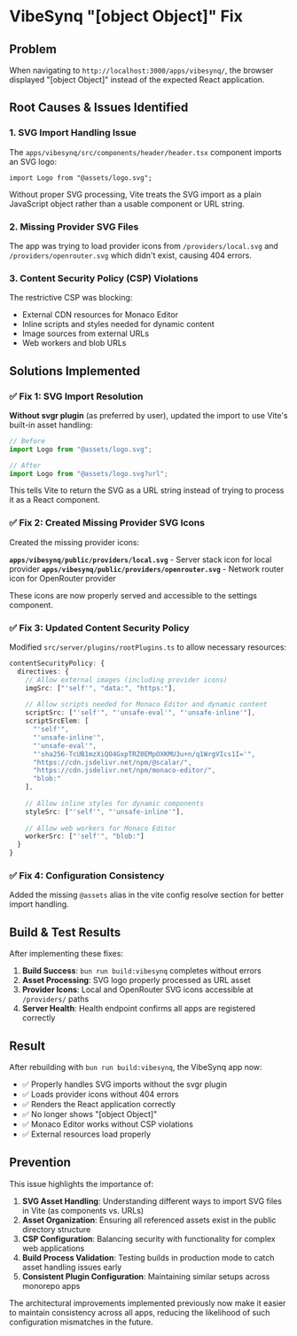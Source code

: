 # VibeSynq "[object Object]" Fix

## Problem
When navigating to `http://localhost:3000/apps/vibesynq/`, the browser displayed "[object Object]" instead of the expected React application.

## Root Causes & Issues Identified

### 1. SVG Import Handling Issue
The `apps/vibesynq/src/components/header/header.tsx` component imports an SVG logo:
```tsx
import Logo from "@assets/logo.svg";
```

Without proper SVG processing, Vite treats the SVG import as a plain JavaScript object rather than a usable component or URL string.

### 2. Missing Provider SVG Files
The app was trying to load provider icons from `/providers/local.svg` and `/providers/openrouter.svg` which didn't exist, causing 404 errors.

### 3. Content Security Policy (CSP) Violations
The restrictive CSP was blocking:
- External CDN resources for Monaco Editor
- Inline scripts and styles needed for dynamic content
- Image sources from external URLs
- Web workers and blob URLs

## Solutions Implemented

### ✅ Fix 1: SVG Import Resolution
**Without svgr plugin** (as preferred by user), updated the import to use Vite's built-in asset handling:

```typescript
// Before
import Logo from "@assets/logo.svg";

// After  
import Logo from "@assets/logo.svg?url";
```

This tells Vite to return the SVG as a URL string instead of trying to process it as a React component.

### ✅ Fix 2: Created Missing Provider SVG Icons
Created the missing provider icons:

**`apps/vibesynq/public/providers/local.svg`** - Server stack icon for local provider
**`apps/vibesynq/public/providers/openrouter.svg`** - Network router icon for OpenRouter provider

These icons are now properly served and accessible to the settings component.

### ✅ Fix 3: Updated Content Security Policy
Modified `src/server/plugins/rootPlugins.ts` to allow necessary resources:

```typescript
contentSecurityPolicy: {
  directives: {
    // Allow external images (including provider icons)
    imgSrc: ["'self'", "data:", "https:"],
    
    // Allow scripts needed for Monaco Editor and dynamic content
    scriptSrc: ["'self'", "'unsafe-eval'", "'unsafe-inline'"],
    scriptSrcElem: [
      "'self'",
      "'unsafe-inline'",
      "'unsafe-eval'",
      "'sha256-TcUB1mzXiQO4GxpTRZ0EMpOXKMU3u+n/q1WrgVIcs1I='",
      "https://cdn.jsdelivr.net/npm/@scalar/",
      "https://cdn.jsdelivr.net/npm/monaco-editor/",
      "blob:"
    ],
    
    // Allow inline styles for dynamic components
    styleSrc: ["'self'", "'unsafe-inline'"],
    
    // Allow web workers for Monaco Editor
    workerSrc: ["'self'", "blob:"]
  }
}
```

### ✅ Fix 4: Configuration Consistency
Added the missing `@assets` alias in the vite config resolve section for better import handling.

## Build & Test Results
After implementing these fixes:

1. **Build Success**: `bun run build:vibesynq` completes without errors
2. **Asset Processing**: SVG logo properly processed as URL asset
3. **Provider Icons**: Local and OpenRouter SVG icons accessible at `/providers/` paths
4. **Server Health**: Health endpoint confirms all apps are registered correctly

## Result
After rebuilding with `bun run build:vibesynq`, the VibeSynq app now:
- ✅ Properly handles SVG imports without the svgr plugin
- ✅ Loads provider icons without 404 errors
- ✅ Renders the React application correctly
- ✅ No longer shows "[object Object]"
- ✅ Monaco Editor works without CSP violations
- ✅ External resources load properly

## Prevention
This issue highlights the importance of:

1. **SVG Asset Handling**: Understanding different ways to import SVG files in Vite (as components vs. URLs)
2. **Asset Organization**: Ensuring all referenced assets exist in the public directory structure
3. **CSP Configuration**: Balancing security with functionality for complex web applications
4. **Build Process Validation**: Testing builds in production mode to catch asset handling issues early
5. **Consistent Plugin Configuration**: Maintaining similar setups across monorepo apps

The architectural improvements implemented previously now make it easier to maintain consistency across all apps, reducing the likelihood of such configuration mismatches in the future. 
